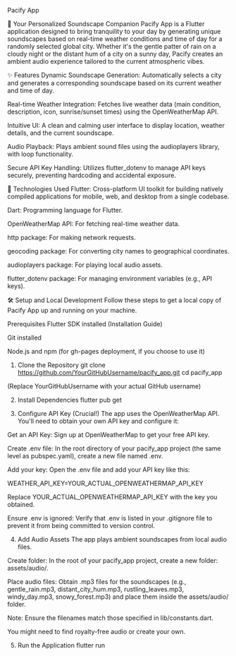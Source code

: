 Pacify App

🍃 Your Personalized Soundscape Companion
Pacify App is a Flutter application designed to bring tranquility to your day by generating unique soundscapes based on real-time weather conditions and time of day for a randomly selected global city. Whether it's the gentle patter of rain on a cloudy night or the distant hum of a city on a sunny day, Pacify creates an ambient audio experience tailored to the current atmospheric vibes.

✨ Features
Dynamic Soundscape Generation: Automatically selects a city and generates a corresponding soundscape based on its current weather and time of day.

Real-time Weather Integration: Fetches live weather data (main condition, description, icon, sunrise/sunset times) using the OpenWeatherMap API.

Intuitive UI: A clean and calming user interface to display location, weather details, and the current soundscape.

Audio Playback: Plays ambient sound files using the audioplayers library, with loop functionality.

Secure API Key Handling: Utilizes flutter_dotenv to manage API keys securely, preventing hardcoding and accidental exposure.

🚀 Technologies Used
Flutter: Cross-platform UI toolkit for building natively compiled applications for mobile, web, and desktop from a single codebase.

Dart: Programming language for Flutter.

OpenWeatherMap API: For fetching real-time weather data.

http package: For making network requests.

geocoding package: For converting city names to geographical coordinates.

audioplayers package: For playing local audio assets.

flutter_dotenv package: For managing environment variables (e.g., API keys).

🛠️ Setup and Local Development
Follow these steps to get a local copy of Pacify App up and running on your machine.

Prerequisites
Flutter SDK installed (Installation Guide)

Git installed

Node.js and npm (for gh-pages deployment, if you choose to use it)

1. Clone the Repository
git clone https://github.com/YourGitHubUsername/pacify_app.git
cd pacify_app

(Replace YourGitHubUsername with your actual GitHub username)

2. Install Dependencies
flutter pub get

3. Configure API Key (Crucial!)
The app uses the OpenWeatherMap API. You'll need to obtain your own API key and configure it:

Get an API Key: Sign up at OpenWeatherMap to get your free API key.

Create .env file: In the root directory of your pacify_app project (the same level as pubspec.yaml), create a new file named .env.

Add your key: Open the .env file and add your API key like this:

WEATHER_API_KEY=YOUR_ACTUAL_OPENWEATHERMAP_API_KEY

Replace YOUR_ACTUAL_OPENWEATHERMAP_API_KEY with the key you obtained.

Ensure .env is ignored: Verify that .env is listed in your .gitignore file to prevent it from being committed to version control.

4. Add Audio Assets
The app plays ambient soundscapes from local audio files.

Create folder: In the root of your pacify_app project, create a new folder: assets/audio/.

Place audio files: Obtain .mp3 files for the soundscapes (e.g., gentle_rain.mp3, distant_city_hum.mp3, rustling_leaves.mp3, windy_day.mp3, snowy_forest.mp3) and place them inside the assets/audio/ folder.

Note: Ensure the filenames match those specified in lib/constants.dart.

You might need to find royalty-free audio or create your own.

5. Run the Application
flutter run
